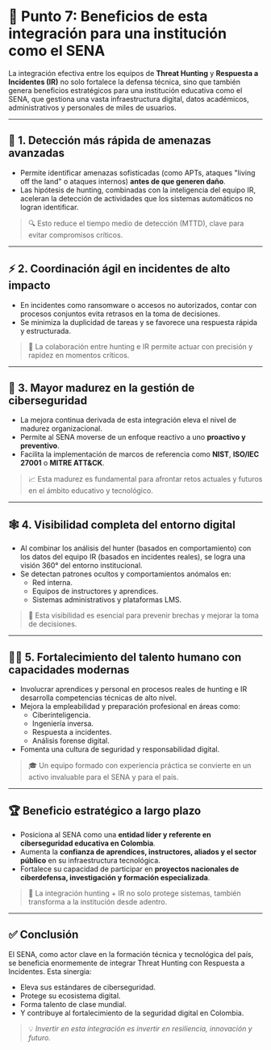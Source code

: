 # 🧩 Punto 7: Beneficios de esta integración para una institución como el SENA

La integración efectiva entre los equipos de **Threat Hunting** y **Respuesta a Incidentes (IR)** no solo fortalece la defensa técnica, sino que también genera beneficios estratégicos para una institución educativa como el SENA, que gestiona una vasta infraestructura digital, datos académicos, administrativos y personales de miles de usuarios.

---

## 🎯 1. Detección más rápida de amenazas avanzadas

- Permite identificar amenazas sofisticadas (como APTs, ataques "living off the land" o ataques internos) **antes de que generen daño**.
- Las hipótesis de hunting, combinadas con la inteligencia del equipo IR, aceleran la detección de actividades que los sistemas automáticos no logran identificar.

> 🔍 Esto reduce el tiempo medio de detección (MTTD), clave para evitar compromisos críticos.

---

## ⚡ 2. Coordinación ágil en incidentes de alto impacto

- En incidentes como ransomware o accesos no autorizados, contar con procesos conjuntos evita retrasos en la toma de decisiones.
- Se minimiza la duplicidad de tareas y se favorece una respuesta rápida y estructurada.

> 🔄 La colaboración entre hunting e IR permite actuar con precisión y rapidez en momentos críticos.

---

## 🧠 3. Mayor madurez en la gestión de ciberseguridad

- La mejora continua derivada de esta integración eleva el nivel de madurez organizacional.
- Permite al SENA moverse de un enfoque reactivo a uno **proactivo y preventivo**.
- Facilita la implementación de marcos de referencia como **NIST**, **ISO/IEC 27001** o **MITRE ATT&CK**.

> 📈 Esta madurez es fundamental para afrontar retos actuales y futuros en el ámbito educativo y tecnológico.

---

## 🕸️ 4. Visibilidad completa del entorno digital

- Al combinar los análisis del hunter (basados en comportamiento) con los datos del equipo IR (basados en incidentes reales), se logra una visión 360° del entorno institucional.
- Se detectan patrones ocultos y comportamientos anómalos en:
  - Red interna.
  - Equipos de instructores y aprendices.
  - Sistemas administrativos y plataformas LMS.

> 🧩 Esta visibilidad es esencial para prevenir brechas y mejorar la toma de decisiones.

---

## 👨‍💻 5. Fortalecimiento del talento humano con capacidades modernas

- Involucrar aprendices y personal en procesos reales de hunting e IR desarrolla competencias técnicas de alto nivel.
- Mejora la empleabilidad y preparación profesional en áreas como:
  - Ciberinteligencia.
  - Ingeniería inversa.
  - Respuesta a incidentes.
  - Análisis forense digital.
- Fomenta una cultura de seguridad y responsabilidad digital.

> 🎓 Un equipo formado con experiencia práctica se convierte en un activo invaluable para el SENA y para el país.

---

## 🏆 Beneficio estratégico a largo plazo

- Posiciona al SENA como una **entidad líder y referente en ciberseguridad educativa en Colombia**.
- Aumenta la **confianza de aprendices, instructores, aliados y el sector público** en su infraestructura tecnológica.
- Fortalece su capacidad de participar en **proyectos nacionales de ciberdefensa, investigación y formación especializada**.

> 🚀 La integración hunting + IR no solo protege sistemas, también transforma a la institución desde adentro.

---

## ✅ Conclusión

El SENA, como actor clave en la formación técnica y tecnológica del país, se beneficia enormemente de integrar Threat Hunting con Respuesta a Incidentes. Esta sinergia:

- Eleva sus estándares de ciberseguridad.
- Protege su ecosistema digital.
- Forma talento de clase mundial.
- Y contribuye al fortalecimiento de la seguridad digital en Colombia.

> 💡 *Invertir en esta integración es invertir en resiliencia, innovación y futuro.*
